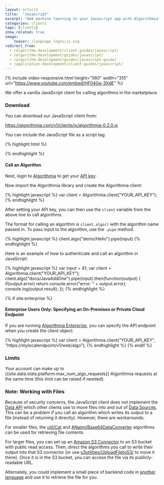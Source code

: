 ```yaml
---
layout: article
title:  "Javascript"
excerpt: "Add machine learning to your Javascript app with Algorithmia"
categories: clients
tags: [clients]
show_related: true
image:
    teaser: /language_logos/js.svg
redirect_from:
  - /algorithm-development/client-guides/javascript/
  - /algorithm-development/guides/javascript/
  - /algorithm-development/guides/javascript-guide/
  - /application-development/client-guides/javascript/
---
```


{% include video-responsive.html height="560" width="315" url="https://www.youtube.com/embed/HF04Ge-3XdE" %}

We offer a vanilla JavaScript client for calling algorithms in the marketplace.

### Download

You can download our JavaScript client from:

<a href="{{site.url}}/v1/clients/js/algorithmia-0.2.0.js" download="algorithmia-0.2.0.js">https://algorithmia.com/v1/clients/js/algorithmia-0.2.0.js</a>

You can include the JavaScript file as a script tag:

{% highlight html %}
<script src="//algorithmia.com/v1/clients/js/algorithmia-0.2.0.js" type="text/javascript"></script>
{% endhighlight %}

#### Call an Algorithm

Next, login to [Algorithmia](/) to get your [API key](/user#credentials):

Now import the Algorithmia library and create the Algorithmia client:

{% highlight javascript %}
var client = Algorithmia.client("YOUR_API_KEY");
{% endhighlight %}

After setting your API key, you can then use the `client` variable from the above line to call algorithms.

The format for calling an algorithm is `client.algo()` with the algorithm name passed in. To pass input to the algorithm, use the `.pipe` method.

{% highlight javascript %}
client.algo("demo/Hello").pipe(input)
{% endhighlight %}

Here is an example of how to authenticate and call an algorithm in JavaScript:

{% highlight javascript %}
var input = 41;
var client = Algorithmia.client("YOUR_API_KEY");
client.algo("docs/JavaAddOne").pipe(input).then(function(output) {
  if(output.error) return console.error("error: " + output.error);
  console.log(output.result);
});
{% endhighlight %}

{% if site.enterprise %}
#### Enterprise Users Only: Specifying an On-Premises or Private Cloud Endpoint
If you are running [Algorithmia Enterprise](/enterprise), you can specify the API endpoint when you create the client object:

{% highlight javascript %}
var client = Algorithmia.client("YOUR_API_KEY", "https://mylocalendpoint/v1/web/algo");
{% endhighlight %}
{% endif %}

### Limits

Your account can make up to {{site.data.stats.platform.max_num_algo_requests}} Algorithmia requests at the same time (this limit <a onclick="Intercom('show')">can be raised</a> if needed).

### Note: Working with Files

Because of security concerns, the JavaScript client does not implement the [Data API](http://docs.algorithmia.com/#data-api-specification) which other clients use to move files into and out of [Data Sources]({{site.baseurl}}/data/). This can be a problem if you call an algorithm which writes its output to a file (instead of returning it directly).  However, there are workarounds:

For smaller files, the [util/Cat]({{site.url}}/algorithms/util/Cat) and [ANaimi/Base64DataConverter](https://algorithmia.com/algorithms/ANaimi/Base64DataConverter) algorithms can be used for retrieving file contents.

For larger files, you can set up an [Amazon S3 Connector]({{site.baseurl}}/data/s3/) to an S3 bucket with public read access. Then, direct the algorithms you call to write their output into that S3 connector (or use [s3utilities/UploadFiletoS3/](https://algorithmia.com/algorithms/s3utilities/UploadFiletoS3/) to move it there). Once it is in the S3 bucket, you can access the file via its publicly-readable URL.

Alternately, you could implement a small piece of backend code in [another language]({{site.baseurl}}/clients/) and use it to retrieve the file for you.
